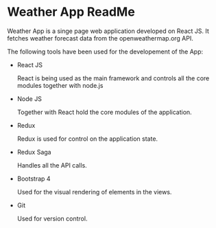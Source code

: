 # Weather App ReadMe

Weather App is a singe page web application developed on React JS. It fetches weather forecast data from the openweathermap.org API. 

The following tools have been used for the developement of the App:

 * React JS

   React is being used as the main framework and controls all the core modules together with node.js

 * Node JS

    Together with React hold the core modules of the application.

 * Redux

    Redux is used for control on the application state.

 * Redux Saga

    Handles all the API calls.

 * Bootstrap 4

    Used for the visual rendering of elements in the views.

 * Git

    Used for version control.


